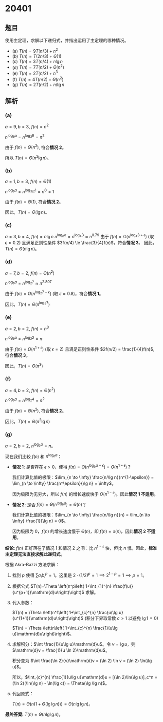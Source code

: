 # 20401

## 题目

使用主定理，求解以下递归式，并指出运用了主定理的哪种情况。

* (a) $T(n) = 9T(n/3) + n^2$
* (b) $T(n) = T(2n/3) + \Theta(1)$
* (c) $T(n) = 3T(n/4) + n \lg n$
* (d) $T(n) = 7T(n/2) + \Theta(n^2)$
* (e) $T(n) = 2T(n/2) + n^3$
* (f) $T(n) = 4T(n/2) + \Theta(n^2)$
* (g) $T(n) = 2T(n/2) + n / \lg n$

## 解析

### (a)

$a=9, b=3$, $f(n)=n^2$

$n^{\log_b a} = n^{\log_3 9} = n^2$

由于 $f(n) = \Theta(n^2)$, 符合**情况 2**。

所以 $T(n) = \Theta(n^2 \lg n)$。

### (b)

$a=1, b=3$, $f(n)=\Theta(1)$

$n^{\log_b a} = n^{\log_{3/2} 1} = n^0 = 1$

由于 $f(n) = \Theta(1)$, 符合**情况 2**。

因此，$T(n) = \Theta(\lg n)$。

### (c)

$a=3, b=4$, $f(n)=n \lg n$
$n^{\log_b a} = n^{\log_4 3} \approx n^{0.79}$
由于 $f(n) = \Omega(n^{\log_4 3 + \epsilon})$ (取 $\epsilon \approx 0.2$) 且满足正则性条件 $3f(n/4) \le \frac{3}{4}f(n)$，符合**情况 3**。
因此，$T(n) = \Theta(n \lg n)$。

### (d)

$a=7, b=2$, $f(n)=\Theta(n^2)$

$n^{\log_b a} = n^{\log_2 7} \approx n^{2.807}$

由于 $f(n) = O(n^{\log_2 7 - \epsilon})$ (取 $\epsilon \approx 0.8$)，符合**情况 1**。

因此，$T(n) = \Theta(n^{\log_2 7})$

### (e)

$a=2, b=2$, $f(n)=n^3$

$n^{\log_b a} = n^{\log_2 2} = n$

由于 $f(n) = \Omega(n^{1+\epsilon})$ (取 $\epsilon=2$) 且满足正则性条件 $2f(n/2) = \frac{1}{4}f(n)$, 符合**情况 3**。

因此，$T(n) = \Theta(n^3)$

### (f)

$a=4, b=2$, $f(n)=\Theta(n^2)$

$n^{\log_b a} = n^{\log_2 4} = n^2$

由于 $f(n) = \Theta(n^2)$, 符合**情况 2**。

因此，$T(n) = \Theta(n^2 \lg n)$

### (g)

$a=2, b=2$, $n^{\log_b a} = n$。

现在我们比较 $f(n)$ 和 $n^{\log_b a}$：

* **情况 1**: 是否存在 $\epsilon > 0$，使得 $f(n) = O(n^{\log_b a - \epsilon}) = O(n^{1-\epsilon})$？

    我们计算比值的极限：$\lim_{n \to \infty} \frac{n/\lg n}{n^{1-\epsilon}} = \lim_{n \to \infty} \frac{n^\epsilon}{\lg n} = \infty$。

    因为极限为无穷大，所以 $f(n)$ 的增长速度快于 $O(n^{1-\epsilon})$。因此**情况 1 不适用**。

* **情况 2**: 是否 $f(n) = \Theta(n^{\log_b a}) = \Theta(n)$？

    我们计算比值的极限：$\lim_{n \to \infty} \frac{n/\lg n}{n} = \lim_{n \to \infty} \frac{1}{\lg n} = 0$。

    因为极限为 0，$f(n)$ 的增长速度慢于 $\Theta(n)$，即 $f(n) = o(n)$。因此**情况 2 不适用**。

**结论**: $f(n)$ 正好落在了情况 1 和情况 2 之间：比 $n^{1-\epsilon}$ 快，但比 $n$ 慢。因此，**标准主定理无法直接求解此递归式**。

根据 Akra-Bazzi 方法求解：

1. 找到 $p$ 使得 $\sum a_i b_i^p = 1$。这里是 $2 \cdot (1/2)^p = 1 \implies 2^{1-p}=1 \implies p=1$。

2. 根据公式 $T(n)=\Theta \left(n^p\left( 1+\int_{1}^{n} \frac{f(u)}{u^{p+1}}\mathrm{d}u\right)\right)$ 求解。

3. 代入参数：

    $T(n) = \Theta \left(n^1\left( 1+\int_{c}^{n} \frac{u/\lg u}{u^{1+1}}\mathrm{d}u\right)\right)$  (积分下界取常数 $c>1$ 以避免 $\lg 1=0$)

    $T(n) = \Theta \left(n\left( 1+\int_{c}^{n} \frac{1}{u\lg u}\mathrm{d}u\right)\right)$。

4. 求解积分：$\int \frac{1}{u\lg u}\mathrm{d}u$。令 $v = \lg u$，则 $\mathrm{d}v = \frac{1}{u \ln 2}\mathrm{d}u$。

    积分变为 $\int \frac{\ln 2}{v}\mathrm{d}v = (\ln 2) \ln v = (\ln 2) \ln(\lg u)$。

    所以，$\int_{c}^{n} \frac{1}{u\lg u}\mathrm{d}u = [(\ln 2)\ln(\lg u)]_c^n = (\ln 2)(\ln(\lg n) - \ln(\lg c)) = \Theta(\lg \lg n)$。

5. 代回原式：

    $T(n) = \Theta(n(1 + \Theta(\lg\lg n))) = \Theta(n \lg \lg n)$。

**最终答案**: $T(n) = \Theta(n \lg \lg n)$。
